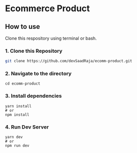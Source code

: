 # Ecommerce Product

## How to use

Clone this respository using terminal or bash.

### 1\. Clone this Repository

```bash
git clone https://github.com/devSaadRaja/ecomm-product.git
```

### 2\. Navigate to the directory

```
cd ecomm-product
```

### 3\. Install dependencies

```
yarn install
# or
npm install
```

### 4\. Run Dev Server

```
yarn dev
# or
npm run dev
```
